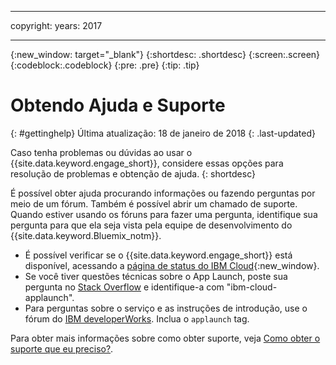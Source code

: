 ----

copyright:
 years: 2017

---

{:new_window: target="_blank"}
{:shortdesc: .shortdesc}
{:screen:.screen}
{:codeblock:.codeblock}
{:pre: .pre}
{:tip: .tip}

# Obtendo Ajuda e Suporte
{: #gettinghelp}
Última atualização: 18 de janeiro de 2018
{: .last-updated}

Caso tenha problemas ou dúvidas ao usar o {{site.data.keyword.engage_short}}, considere essas opções para resolução de problemas e obtenção de ajuda.
{: shortdesc}

É possível obter ajuda procurando informações ou fazendo perguntas por meio de um fórum. Também é possível abrir um chamado de suporte. Quando estiver usando os fóruns para fazer uma pergunta, identifique sua pergunta para que ela seja vista pela equipe de
desenvolvimento do {{site.data.keyword.Bluemix_notm}}.

  * É possível verificar se o {{site.data.keyword.engage_short}} está disponível, acessando a [página de status do IBM Cloud](https://developer.ibm.com/bluemix/support/#status){:new_window}.
  * Se você tiver questões técnicas sobre o App Launch, poste sua pergunta no [Stack Overflow](https://stackoverflow.com/questions/tagged/ibm-cloud-applaunch) e identifique-a com "ibm-cloud-applaunch".
  * Para perguntas sobre o serviço e as instruções de introdução, use o fórum do [IBM developerWorks](  https://developer.ibm.com/answers/topics/bluemix-mobile-services/). Inclua o `applaunch` tag.

Para obter mais informações sobre como obter suporte, veja [Como obter o suporte que eu preciso?](/docs/get-support/howtogetsupport.html#getting-customer-support).
